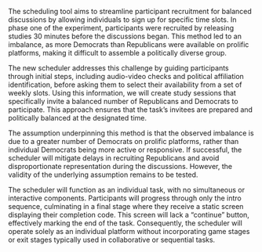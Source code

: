 The scheduling tool aims to streamline participant recruitment for balanced discussions by allowing individuals to sign up for specific time slots. In phase one of the experiment, participants were recruited by releasing studies 30 minutes before the discussions began. This method led to an imbalance, as more Democrats than Republicans were available on prolific platforms, making it difficult to assemble a politically diverse group.

The new scheduler addresses this challenge by guiding participants through initial steps, including audio-video checks and political affiliation identification, before asking them to select their availability from a set of weekly slots. Using this information, we will create study sessions that specifically invite a balanced number of Republicans and Democrats to participate. This approach ensures that the task’s invitees are prepared and politically balanced at the designated time.

The assumption underpinning this method is that the observed imbalance is due to a greater number of Democrats on prolific platforms, rather than individual Democrats being more active or responsive. If successful, the scheduler will mitigate delays in recruiting Republicans and avoid disproportionate representation during the discussions. However, the validity of the underlying assumption remains to be tested.

The scheduler will function as an individual task, with no simultaneous or interactive components. Participants will progress through only the intro sequence, culminating in a final stage where they receive a static screen displaying their completion code. This screen will lack a “continue” button, effectively marking the end of the task. Consequently, the scheduler will operate solely as an individual platform without incorporating game stages or exit stages typically used in collaborative or sequential tasks.
